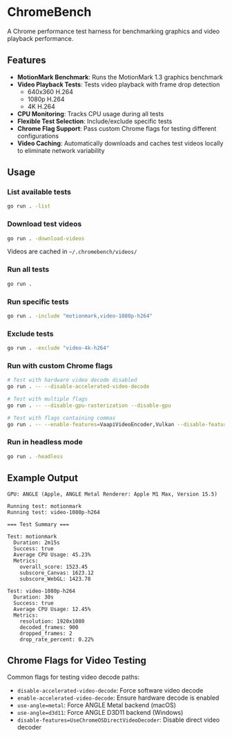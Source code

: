 # ChromeBench

A Chrome performance test harness for benchmarking graphics and video playback performance.

## Features

- **MotionMark Benchmark**: Runs the MotionMark 1.3 graphics benchmark
- **Video Playback Tests**: Tests video playback with frame drop detection
  - 640x360 H.264
  - 1080p H.264  
  - 4K H.264
- **CPU Monitoring**: Tracks CPU usage during all tests
- **Flexible Test Selection**: Include/exclude specific tests
- **Chrome Flag Support**: Pass custom Chrome flags for testing different configurations
- **Video Caching**: Automatically downloads and caches test videos locally to eliminate network variability

## Usage

### List available tests
```bash
go run . -list
```

### Download test videos
```bash
go run . -download-videos
```

Videos are cached in `~/.chromebench/videos/`

### Run all tests
```bash
go run .
```

### Run specific tests
```bash
go run . -include "motionmark,video-1080p-h264"
```

### Exclude tests
```bash
go run . -exclude "video-4k-h264"
```

### Run with custom Chrome flags
```bash
# Test with hardware video decode disabled
go run . -- --disable-accelerated-video-decode

# Test with multiple flags
go run . -- --disable-gpu-rasterization --disable-gpu

# Test with flags containing commas
go run . -- --enable-features=VaapiVideoEncoder,Vulkan --disable-features=UseChromeOSDirectVideoDecoder
```

### Run in headless mode
```bash
go run . -headless
```

## Example Output

```
GPU: ANGLE (Apple, ANGLE Metal Renderer: Apple M1 Max, Version 15.5)

Running test: motionmark
Running test: video-1080p-h264

=== Test Summary ===

Test: motionmark
  Duration: 2m15s
  Success: true
  Average CPU Usage: 45.23%
  Metrics:
    overall_score: 1523.45
    subscore_Canvas: 1623.12
    subscore_WebGL: 1423.78

Test: video-1080p-h264  
  Duration: 30s
  Success: true
  Average CPU Usage: 12.45%
  Metrics:
    resolution: 1920x1080
    decoded_frames: 900
    dropped_frames: 2
    drop_rate_percent: 0.22%
```

## Chrome Flags for Video Testing

Common flags for testing video decode paths:
- `disable-accelerated-video-decode`: Force software video decode
- `enable-accelerated-video-decode`: Ensure hardware decode is enabled
- `use-angle=metal`: Force ANGLE Metal backend (macOS)
- `use-angle=d3d11`: Force ANGLE D3D11 backend (Windows)
- `disable-features=UseChromeOSDirectVideoDecoder`: Disable direct video decoder